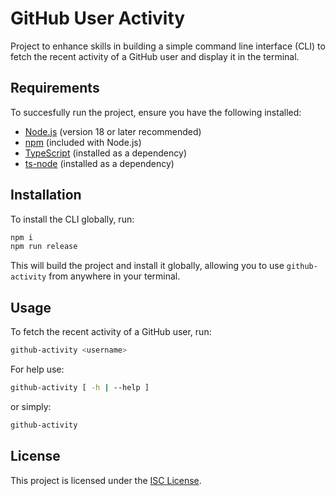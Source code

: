 # GitHub User Activity

Project to enhance skills in building a simple command line interface (CLI) to fetch 
the recent activity of a GitHub user and display it in the terminal.  

## Requirements
To succesfully run the project, ensure you have the following installed:
- [Node.js](https://nodejs.org/) (version 18 or later recommended)
- [npm](https://www.npmjs.com/) (included with Node.js)
- [TypeScript](https://www.typescriptlang.org/) (installed as a dependency)
- [ts-node](https://typestrong.org/ts-node/) (installed as a dependency)

## Installation
To install the CLI globally, run:
```sh
npm i
npm run release
```
This will build the project and install it globally, allowing you to use `github-activity` from anywhere in your terminal.

## Usage
To fetch the recent activity of a GitHub user, run:
```sh
github-activity <username>
```

For help use:
```sh
github-activity [ -h | --help ]
```
or simply:
```sh
github-activity
```

## License
This project is licensed under the [ISC License](https://opensource.org/license/isc-license-txt).
